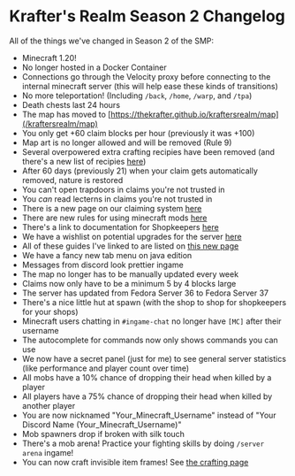 # Krafter's Realm Season 2 Changelog
All of the things we've changed in Season 2 of the SMP:

- Minecraft 1.20!
- No longer hosted in a Docker Container
- Connections go through the Velocity proxy before connecting to the internal minecraft server (this will help ease these kinds of transitions)
- No more teleportation! (Including `/back`, `/home`, `/warp`, and `/tpa`)
- Death chests last 24 hours
- The map has moved to [https://thekrafter.github.io/kraftersrealm/map](/kraftersrealm/map)
- You only get +60 claim blocks per hour (previously it was +100)
- Map art is no longer allowed and will be removed (Rule 9)
- Several overpowered extra crafting recipies have been removed (and there's a new list of recipies [here](/kraftersrealm/crafting))
- After 60 days (previously 21) when your claim gets automatically removed, nature is restored
- You can't open trapdoors in claims you're not trusted in
- You *can* read lecterns in claims you're not trusted in
- There is a new page on our claiming system [here](/kraftersrealm/claims)
- There are new rules for using minecraft mods [here](/kraftersrealm/mods)
- There's a link to documentation for Shopkeepers [here](/kraftersrealm/shopkeepers)
- We have a wishlist on potential upgrades for the server [here](/kraftersrealm/wishlist)
- All of these guides I've linked to are listed on [this new page](/kraftersrealm)
- We have a fancy new tab menu on java edition
- Messages from discord look prettier ingame
- The map no longer has to be manually updated every week
- Claims now only have to be a minimum 5 by 4 blocks large
- The server has updated from Fedora Server 36 to Fedora Server 37
- There's a nice little hut at spawn (with the shop to shop for shopkeepers for your shops)
- Minecraft users chatting in `#ingame-chat` no longer have `[MC]` after their username
- The autocomplete for commands now only shows commands you can use
- We now have a secret panel (just for me) to see general server statistics (like performance and player count over time)
- All mobs have a 10% chance of dropping their head when killed by a player
- All players have a 75% chance of dropping their head when killed by another player
- You are now nicknamed "Your_Minecraft_Username" instead of "Your Discord Name (Your_Minecraft_Username)"
- Mob spawners drop if broken with silk touch
- There's a mob arena! Practice your fighting skills by doing `/server arena` ingame!
- You can now craft invisible item frames! See [the crafting page](/kraftersrealm/crafting)
